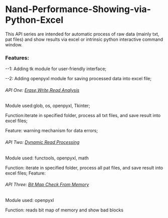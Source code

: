 Nand-Performance-Showing-via-Python-Excel
=========================================

This API series are intended for automatic process of raw data (mainly txt, pat files) and show results via excel or intrinsic python interactive command window.

### Features:
--1: Adding tk module  for user-friendly interface;

--2: Adding openpyxl module for saving processed data into excel file; 


###### API One: [Erase,Write,Read Analysis](https://github.com/hjq1990/Nand-Performance-Showing-via-Python-Excel/blob/master/Erase%2CWrite%2CRead%20Analysis%20ver%203.py)
Module used:glob, os, openpyxl, Tkinter;

Function:iterate in specified folder, process all txt files, and save result into excel files;   

Feature: warning mechanism for data errors;


######  API Two: [Dynamic Read Processing](https://github.com/hjq1990/Nand-Performance-Showing-via-Python-Excel/blob/master/Dynamic%20Read%20Processing%20Ver%201.py)
Module used: functools, openpyxl, math

Function: iterate in specified folder, process all pat files, and save result into excel files; 
Feature: 

######  API Three: [Bit Map Check From Memory](https://github.com/hjq1990/Nand-Performance-Showing-via-Python-Excel/blob/master/Bit%20Map%20Check%20From%20Memory)
Module used: openpyxl

Function: reads bit map of memory and show bad blocks



